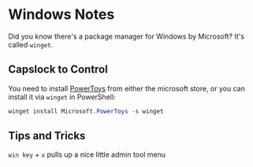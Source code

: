 # Windows Notes
Did you know there's a package manager for Windows by Microsoft? It's called `winget`.

## Capslock to Control
You need to install [PowerToys](https://github.com/microsoft/PowerToys) from either the microsoft store, or you can install it via `winget` in PowerShell:

```powershell
winget install Microsoft.PowerToys -s winget
```

## Tips and Tricks
`win key` + `x` pulls up a nice little admin tool menu
